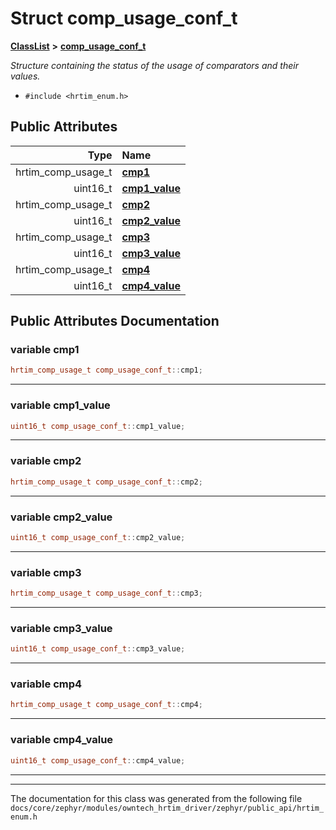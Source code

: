 

# Struct comp\_usage\_conf\_t



[**ClassList**](annotated.md) **>** [**comp\_usage\_conf\_t**](structcomp__usage__conf__t.md)



_Structure containing the status of the usage of comparators and their values._ 

* `#include <hrtim_enum.h>`





















## Public Attributes

| Type | Name |
| ---: | :--- |
|  hrtim\_comp\_usage\_t | [**cmp1**](#variable-cmp1)  <br> |
|  uint16\_t | [**cmp1\_value**](#variable-cmp1_value)  <br> |
|  hrtim\_comp\_usage\_t | [**cmp2**](#variable-cmp2)  <br> |
|  uint16\_t | [**cmp2\_value**](#variable-cmp2_value)  <br> |
|  hrtim\_comp\_usage\_t | [**cmp3**](#variable-cmp3)  <br> |
|  uint16\_t | [**cmp3\_value**](#variable-cmp3_value)  <br> |
|  hrtim\_comp\_usage\_t | [**cmp4**](#variable-cmp4)  <br> |
|  uint16\_t | [**cmp4\_value**](#variable-cmp4_value)  <br> |












































## Public Attributes Documentation




### variable cmp1 

```C++
hrtim_comp_usage_t comp_usage_conf_t::cmp1;
```




<hr>



### variable cmp1\_value 

```C++
uint16_t comp_usage_conf_t::cmp1_value;
```




<hr>



### variable cmp2 

```C++
hrtim_comp_usage_t comp_usage_conf_t::cmp2;
```




<hr>



### variable cmp2\_value 

```C++
uint16_t comp_usage_conf_t::cmp2_value;
```




<hr>



### variable cmp3 

```C++
hrtim_comp_usage_t comp_usage_conf_t::cmp3;
```




<hr>



### variable cmp3\_value 

```C++
uint16_t comp_usage_conf_t::cmp3_value;
```




<hr>



### variable cmp4 

```C++
hrtim_comp_usage_t comp_usage_conf_t::cmp4;
```




<hr>



### variable cmp4\_value 

```C++
uint16_t comp_usage_conf_t::cmp4_value;
```




<hr>

------------------------------
The documentation for this class was generated from the following file `docs/core/zephyr/modules/owntech_hrtim_driver/zephyr/public_api/hrtim_enum.h`

